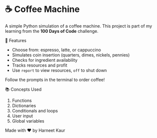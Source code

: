 # ☕ Coffee Machine

A simple Python simulation of a coffee machine. This project is part of my learning from the **100 Days of Code** challenge.

🔧 Features

- Choose from: espresso, latte, or cappuccino
- Simulates coin insertion (quarters, dimes, nickels, pennies)
- Checks for ingredient availability
- Tracks resources and profit
- Use `report` to view resources, `off` to shut down

Follow the prompts in the terminal to order coffee!

📚 Concepts Used
1. Functions
2. Dictionaries
3. Conditionals and loops
4. User input
5. Global variables

Made with ❤️ by Harneet Kaur
